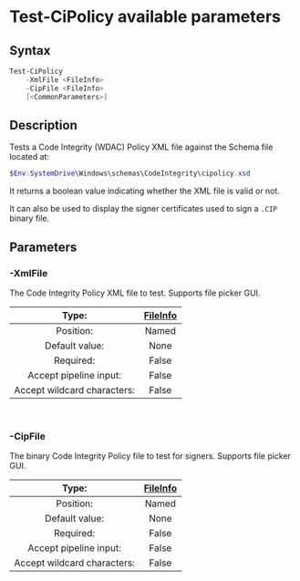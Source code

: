 # Test-CiPolicy available parameters

## Syntax

```powershell
Test-CiPolicy
    -XmlFile <FileInfo>
    -CipFile <FileInfo>
    [<CommonParameters>]
```

## Description

Tests a Code Integrity (WDAC) Policy XML file against the Schema file located at:

```powershell
$Env:SystemDrive\Windows\schemas\CodeIntegrity\cipolicy.xsd
```

It returns a boolean value indicating whether the XML file is valid or not.

It can also be used to display the signer certificates used to sign a `.CIP` binary file.

## Parameters

### -XmlFile

The Code Integrity Policy XML file to test. Supports file picker GUI.

<div align='center'>

| Type: |[FileInfo](https://learn.microsoft.com/en-us/dotnet/api/system.io.fileinfo)|
| :-------------: | :-------------: |
| Position: | Named |
| Default value: | None |
| Required: | False |
| Accept pipeline input: | False |
| Accept wildcard characters: | False |

</div>

<br>

### -CipFile

The binary Code Integrity Policy file to test for signers. Supports file picker GUI.

<div align='center'>

| Type: |[FileInfo](https://learn.microsoft.com/en-us/dotnet/api/system.io.fileinfo)|
| :-------------: | :-------------: |
| Position: | Named |
| Default value: | None |
| Required: | False |
| Accept pipeline input: | False |
| Accept wildcard characters: | False |

</div>

<br>

